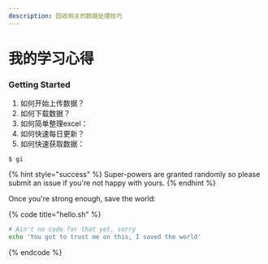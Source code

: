 ```yaml
---
description: 固收相关的数据处理技巧
---
```


# 我的学习心得

### Getting Started

1. 如何开始上传数据？
2. 如何下载数据？
3. 如何简单整理excel：
4. 如何快速每日更新？
5. 如何快速获取数据：

```
$ gi
```

{% hint style="success" %}
 Super-powers are granted randomly so please submit an issue if you're not happy with yours.
{% endhint %}

Once you're strong enough, save the world:

{% code title="hello.sh" %}
```bash
# Ain't no code for that yet, sorry
echo 'You got to trust me on this, I saved the world'
```
{% endcode %}



